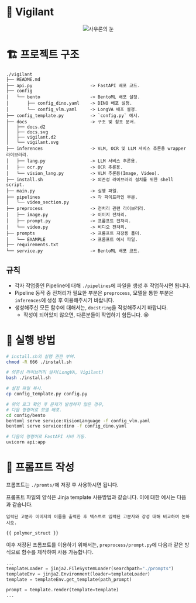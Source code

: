 # 💂 Vigilant
<p align="center">
  <img 
    src="http://vignette4.wikia.nocookie.net/lotr/images/9/9f/Sauron_eye_barad_dur.jpg" 
    alt="사우론의 눈"
  />
</p>

# 🏗️ 프로젝트 구조
```plain text
./vigilant
├── README.md
├── api.py 						-> FastAPI 배포 코드. 
├── config
│   └── bento					-> BentoML 배포 설정. 
│       ├── config_dino.yaml	-> DINO 배포 설정. 
│       └── config_vlm.yaml		-> LongVA 배포 설정. 
├── config_template.py          -> `config.py` 예시. 
├── docs                		-> 구조 및 참조 문서. 
│   ├── docs.d2
│   ├── docs.svg
│   ├── vigilant.d2
│   └── vigilant.svg
├── inferences          		-> VLM, OCR 및 LLM 서비스 추론용 wrapper 라이브러리.
│   ├── lang.py         		-> LLM 서비스 추론용. 
│   ├── ocr.py          		-> OCR 추론용. 
│   └── vision_lang.py  		-> VLM 추론용(Image, Video). 
├── install.sh          		-> 의존성 라이브러리 설치를 위한 shell script. 
├── main.py             		-> 실행 파일. 
├── pipelines           		-> 각 파이프라인 부분. 
│   └── video_section.py
├── preprocess          		-> 전처리 관련 라이브러리. 
│   ├── image.py        		-> 이미지 전처리. 
│   ├── prompt.py       		-> 프롬프트 전처리. 
│   └── video.py        		-> 비디오 전처리. 
├── prompts             		-> 프롬프트 저장용 폴더. 
│   └── EXAMPLE         		-> 프롬프트 예시 파일. 
├── requirements.txt
└── service.py                  -> BentoML 배포 코드. 
```

## 규칙
- 각자 작업중인 Pipeline에 대해 `./pipelines`에 파일을 생성 후 작업하시면 됩니다. 
- Pipeline 동작 중 전처리가 필요한 부분은 `preprocess`, 모델을 통한 부분은 `inferences`에 생성 후 이용해주시기 바랍니다. 
- 생성해주신 모든 함수에 대해서는, `docstring`을 작성해주시기 바랍니다. 
  - 작성이 되어있지 않으면, 다른분들이 작업하기 힘듭니다. 😢

# 🚀 실행 방법
```bash
# install.sh의 실행 권한 부여. 
chmod -R 666 ./install.sh

# 의존성 라이브러리 설치(LongVA, Vigilant)
bash ./install.sh

# 설정 파일 복사. 
cp config_template.py config.py

# 위의 로그 확인 후 문제가 발생하지 않은 경우,
# 다음 명령어로 모델 배포. 
cd config/bento
bentoml serve service:VisionLanguage -f config_vlm.yaml
bentoml serve service:dino -f config_dino.yaml

# 다음의 명령어로 FastAPI 서버 가동. 
uvicorn api:app
```

# 📝 프롬프트 작성
프롬프트는 `./promts/`에 저장 후 사용하시면 됩니다. 

프롬프트 파일의 양식은 Jinja template 사용방법과 같습니다. 이에 대한 예시는 다음과 같습니다. 

```plain text
입력된 고분자 이미지의 이름을 출력한 후 텍스트로 입력된 고분자와 강성 대해 비교하여 논하시오. 

{{ polymer_struct }}
```

이후 저장된 프롬프트를 이용하기 위해서는, `preprocess/prompt.py`에 다음과 같은 방식으로 함수를 제작하여 사용 가능합니다. 
```python
...
templateLoader = jinja2.FileSystemLoader(searchpath="./prompts")
templateEnv = jinja2.Environment(loader=templateLoader)
template = templateEnv.get_template(path_prompt)

prompt = template.render(template=template)
...
```
